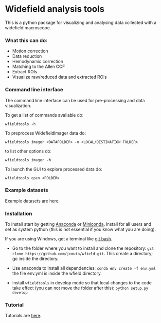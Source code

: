 # Widefield analysis tools

This is a python package for visualizing and analysing data collected with a widefield macroscope.

### What this can do:
  - Motion correction
  - Data reduction
  - Hemodynamic correction
  - Matching to the Allen CCF
  - Extract ROIs
  - Visualize raw/reduced data and extracted ROIs

### Command line interface

The command line interface can be used for pre-processing and data visualization.

To get a list of commands available do:

`wfieldtools -h`

To preprocess WidefieldImager data do:

`wfieldtools imager <DATAFOLDER> -o <LOCAL/DESTINATION FOLDER>`

to list other options do:

`wfieldtools imager -h`

To launch the GUI to explore processed data do:

`wfieldtools open <FOLDER>`

### Example datasets

Example datasets are here.

### Installation

To install start by getting [Anaconda](https://www.anaconda.com/distribution/#download-section) or [Miniconda](https://docs.conda.io/en/latest/miniconda.html). Install for all users and set as system python (this is not essential if you know what you are doing).

If you are using Windows, get a terminal like [git bash](https://git-scm.com/downloads).

- Go to the folder where you want to install and clone the repository: `git clone https://github.com/jcouto/wfield.git`. This create a directory; go inside the directory.

- Use anaconda to install all dependencies: `conda env create -f env.yml` the file env.yml is inside the wfield directory.

- Install `wfieldtools` in develop mode so that local changes to the code take effect (you can not move the folder after this): `python setup.py develop`


### Tutorial

Tutorials are [here](https://github.com/jcouto/wfield/tree/master/notebooks).